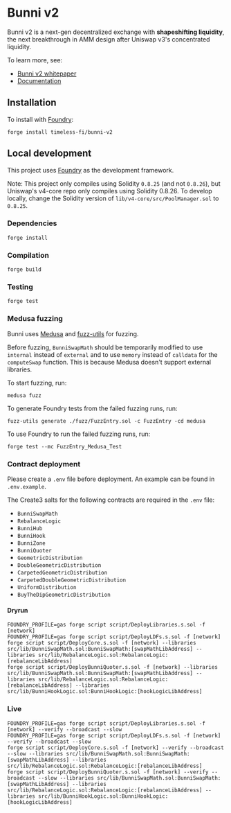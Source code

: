 # Bunni v2

Bunni v2 is a next-gen decentralized exchange with **shapeshifting liquidity**, the next breakthrough in AMM design after Uniswap v3's concentrated liquidity.

To learn more, see:

- [Bunni v2 whitepaper](https://github.com/Bunniapp/whitepaper/blob/main/bunni-v2.pdf)
- [Documentation](https://docs.bunni.xyz/)

## Installation

To install with [Foundry](https://github.com/gakonst/foundry):

```
forge install timeless-fi/bunni-v2
```

## Local development

This project uses [Foundry](https://github.com/gakonst/foundry) as the development framework.

Note: This project only compiles using Solidity `0.8.25` (and not `0.8.26`), but Uniswap's v4-core repo only compiles using Solidity 0.8.26. To develop locally, change the Solidity version of `lib/v4-core/src/PoolManager.sol` to `0.8.25`.

### Dependencies

```
forge install
```

### Compilation

```
forge build
```

### Testing

```
forge test
```

### Medusa fuzzing

Bunni uses [Medusa](https://github.com/crytic/medusa) and [fuzz-utils](https://github.com/crytic/fuzz-utils) for fuzzing.

Before fuzzing, `BunniSwapMath` should be temporarily modified to use `internal` instead of `external` and to use `memory` instead of `calldata` for the `computeSwap` function. This is because Medusa doesn't support external libraries.

To start fuzzing, run:

```
medusa fuzz
```

To generate Foundry tests from the failed fuzzing runs, run:

```
fuzz-utils generate ./fuzz/FuzzEntry.sol -c FuzzEntry -cd medusa
```

To use Foundry to run the failed fuzzing runs, run:

```
forge test --mc FuzzEntry_Medusa_Test
```

### Contract deployment

Please create a `.env` file before deployment. An example can be found in `.env.example`.

The Create3 salts for the following contracts are required in the `.env` file:

- `BunniSwapMath`
- `RebalanceLogic`
- `BunniHub`
- `BunniHook`
- `BunniZone`
- `BunniQuoter`
- `GeometricDistribution`
- `DoubleGeometricDistribution`
- `CarpetedGeometricDistribution`
- `CarpetedDoubleGeometricDistribution`
- `UniformDistribution`
- `BuyTheDipGeometricDistribution`

#### Dryrun

```
FOUNDRY_PROFILE=gas forge script script/DeployLibraries.s.sol -f [network]
FOUNDRY_PROFILE=gas forge script script/DeployLDFs.s.sol -f [network]
forge script script/DeployCore.s.sol -f [network] --libraries src/lib/BunniSwapMath.sol:BunniSwapMath:[swapMathLibAddress] --libraries src/lib/RebalanceLogic.sol:RebalanceLogic:[rebalanceLibAddress]
forge script script/DeployBunniQuoter.s.sol -f [network] --libraries src/lib/BunniSwapMath.sol:BunniSwapMath:[swapMathLibAddress] --libraries src/lib/RebalanceLogic.sol:RebalanceLogic:[rebalanceLibAddress] --libraries src/lib/BunniHookLogic.sol:BunniHookLogic:[hookLogicLibAddress]
```

### Live

```
FOUNDRY_PROFILE=gas forge script script/DeployLibraries.s.sol -f [network] --verify --broadcast --slow
FOUNDRY_PROFILE=gas forge script script/DeployLDFs.s.sol -f [network] --verify --broadcast --slow
forge script script/DeployCore.s.sol -f [network] --verify --broadcast --slow --libraries src/lib/BunniSwapMath.sol:BunniSwapMath:[swapMathLibAddress] --libraries src/lib/RebalanceLogic.sol:RebalanceLogic:[rebalanceLibAddress]
forge script script/DeployBunniQuoter.s.sol -f [network] --verify --broadcast --slow --libraries src/lib/BunniSwapMath.sol:BunniSwapMath:[swapMathLibAddress] --libraries src/lib/RebalanceLogic.sol:RebalanceLogic:[rebalanceLibAddress] --libraries src/lib/BunniHookLogic.sol:BunniHookLogic:[hookLogicLibAddress]
```

